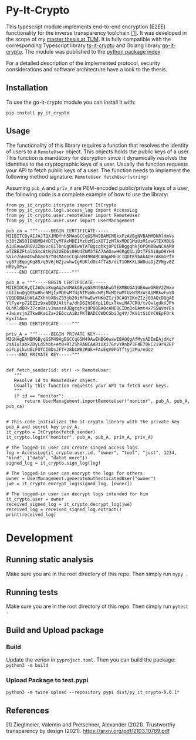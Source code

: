 # Py-It-Crypto

This typescript module implements end-to-end encryption (E2EE) functionality for the inverse transparency toolchain [[1]](#1).
It was developed in the scope of my [master thesis at TUM](https://github.com/haggj/Masterarbeit). 
It is fully compatible with the corresponding Typescript library [ts-it-crypto](https://github.com/haggj/ts-it-crypto) and Golang library [go-it-crypto](https://github.com/haggj/go-it-crypto).
The module was published to the [python package index](https://pypi.org/project/py-it-crypto).

For a detailed description of the implemented protocol, security considerations and software architecture have a look to the thesis.

## Installation
To use the go-it-crypto module you can install it with:

`pip install py_it_crypto`

## Usage

The functionality of this library requires a function that resolves the identity of users to a `RemoteUser` object.
This objects holds the public keys of a user.
This function is mandatory for decryption since it dynamically resolves the identities to the cryptographic keys
of a user.
Usually the function requests your API to fetch public keys of a user.
The function needs to implement the following method signature:
`RemoteUser fetchUser(string)`

Assuming `pub_A` and `priv_A` are PEM-encoded public/private keys of a user, the following code is a complete example of how to use the library:

 ```python3
from py_it_crypto.itcrypto import ItCrypto
from py_it_crypto.logs.access_log import AccessLog
from py_it_crypto.user.remoteUser import RemoteUser
from py_it_crypto.user.user import UserManagement

pub_ca = """-----BEGIN CERTIFICATE-----
MIIBITCByAIJAJTQXJMDfhh5MAoGCCqGSM49BAMCMBkxFzAVBgNVBAMMDkRldmVs
b3BtZW50IENBMB4XDTIyMTAxMDE1MzUzM1oXDTIzMTAxMDE1MzUzM1owGTEXMBUG
A1UEAwwORGV2ZWxvcG1lbnQgQ0EwWTATBgcqhkjOPQIBBggqhkjOPQMBBwNCAAR0
aTZBEZFtalbSmc8tNjh2UED6s09U4ZNM3fEA7AAOawH6RgQ1LjDtTFSAi0pO9YH4
SVinZn6m4OwhGaoNZt0sMAoGCCqGSM49BAMCA0gAMEUCIQDtK9bAkAQHrAKmGPfV
vg87jEqogKq85/q5V6jHZjawhwIgRUKldOc4fTa5/diT1OHKXLUW8uaDjZVNgv8Z
HRVyXPs=
-----END CERTIFICATE-----"""

pub_A = """-----BEGIN CERTIFICATE-----
MIIBIDCByQIJAOuo8ugAq2wUMAkGByqGSM49BAEwGTEXMBUGA1UEAwwORGV2ZWxv
cG1lbnQgQ0EwHhcNMjIxMDEwMTUzNTMzWhcNMjMxMDEwMTUzNTMzWjAbMRkwFwYD
VQQDDBAibW1AZXhhbXBsZS5jb20iMFkwEwYHKoZIzj0CAQYIKoZIzj0DAQcDQgAE
YlFye+p72EZ2z9xeBO9JAttfa/dhD6IhS6YpL1OixTkwiNA7CRU/tvGwlgdkVJPh
QLhKldBRk37co8zLv3naszAJBgcqhkjOPQQBA0cAMEQCIDnDoDAmt4x7SSWVmYEs
+JwLesjmZTkw0KaiZa+2E6ocAiBzPKTBADCCWDCGbiJg4V/7KV1tSiOYC9EpFOrk
kyxIiA==
-----END CERTIFICATE-----"""

priv_A = """-----BEGIN PRIVATE KEY-----
MIGHAgEAMBMGByqGSM49AgEGCCqGSM49AwEHBG0wawIBAQQgAfMysADImEAjdKcY
2sAIulabkZDyLdShbh+etB+RlZShRANCAARiUXJ76nvYRnbP3F4E70kC219r92EP
oiFLpikvU6LFOTCI0DsJFT+28bCWB2RUk+FAuEqV0FGTftyjzMu/edqz
-----END PRIVATE KEY-----"""


def fetch_sender(id: str) -> RemoteUser:
    """
    Resolve id to RemoteUser object.
    Usually this function requests your API to fetch user keys.
    """
    if id == "monitor":
        return UserManagement.importRemoteUser("monitor", pub_A, pub_A, pub_ca)


# This code initializes the it-crypto library with the private key pub_A and secret key priv_A.
it_crypto = ItCrypto(fetch_sender)
it_crypto.login("monitor", pub_A, pub_A, priv_A, priv_A)

# The logged-in user can create singed access logs.
log = AccessLog(it_crypto.user.id, "owner", "tool", "just", 1234, "kind", ["data", "datat more"])
signed_log = it_crypto.sign_log(log)

# The logged-in user can encrypt the logs for others.
owner = UserManagement.generateAuthenticatedUser("owner")
jwe = it_crypto.encrypt_log(signed_log, [owner])

# The logged-in user can decrypt logs intended for him
it_crypto.user = owner
received_signed_log = it_crypto.decrypt_log(jwe)
received_log = received_signed_log.extract()
print(received_log)
 ```

# Development

## Running static analysis
Make sure you are in the root directory of this repo. Then simply run
```mypy .```

## Running tests
Make sure you are in the root directory of this repo. Then simply run
```pytest .```

## Build and Upload package

### Build
Update the verion in 
`pyproject.toml`. 
Then you can build the package:
```python3 -m build```

### Upload Package to test.pypi
```python3 -m twine upload --repository pypi dist/py_it_crypto-0.0.1*```

## References
<a id="1">[1]</a>
Zieglmeier, Valentin and Pretschner, Alexander (2021).
Trustworthy transparency by design (2021).
https://arxiv.org/pdf/2103.10769.pdf